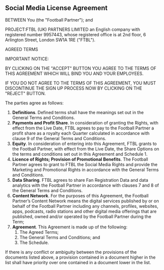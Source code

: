 ## Social Media License Agreement

BETWEEN
You (the "Football Partner"); and

PROJECT:FTBL (UK) PARTNERS LIMITED an English company with registered number 9957443, whose registered office is at 2nd floor, 6 Arlington Street, London SW1A 1RE ("FTBL").

AGREED TERMS

IMPORTANT NOTICE:
    
BY CLICKING ON THE "ACCEPT" BUTTON YOU AGREE TO THE TERMS OF THIS AGREEMENT WHICH WILL BIND YOU AND YOUR EMPLOYEES. 
    
IF YOU DO NOT AGREE TO THE TERMS OF THIS AGREEMENT, YOU MUST DISCONTINUE THE SIGN UP PROCESS NOW BY CLICKING ON THE "REJECT" BUTTON.

The parties agree as follows:
1. **Definitions**.  Defined terms shall have the meanings set out in the General Terms and Conditions.
2. **Payments and Profit Share**.  In consideration of granting the Rights, with effect from the Live Date, FTBL agrees to pay to the Football Partner a profit share as a royalty each Quarter calculated in accordance with clause 9 of the General Terms and Conditions. 
3. **Equity**.  In consideration of entering into this Agreement, FTBL grants to the Football Partner, with effect from the Live Date, the Share Options on the terms and conditions set out in this Agreement and Schedule 1.
4. **Licence of Rights; Provision of Promotional Benefits**.  The Football Partner agrees to grant to FTBL the Social Media Rights and provide the Marketing and Promotional Rights in accordance with the General Terms and Conditions.
5. **Data Sharing**.  FTBL agrees to share Fan Registration Data and data analytics with the Football Partner in accordance with clauses 7 and 8 of the General Terms and Conditions.
6. **Content Network**.  For the purposes of this Agreement, the Football Partner’s Content Network means the digital services published by or on behalf of the Football Partner including any channels, profiles, websites, apps, podcasts, radio stations and other digital media offerings that are published, owned and/or operated by the Football Partner during the Term;
7. **Agreement**. This Agreement is made up of the following:
   1. The Agreed Terms;  
   2. The General Terms and Conditions; and
   3. The Schedule.

  If there is any conflict or ambiguity between the provisions of the documents listed above, a provision contained in a document higher in the list shall have priority over one contained in a document lower in the list. 


